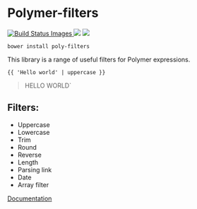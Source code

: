# Polymer-filters 
<a href="#" id="status-image-popup" name="status-images" class="open-popup" data-ember-action="1929">
  <img src="https://travis-ci.org/mbarinov/poly-filters.svg" data-bindattr-1930="1930" title="Build Status Images">
</a>
<a href="https://codeclimate.com/github/mbarinov/poly-filters"><img src="https://codeclimate.com/github/mbarinov/poly-filters/badges/gpa.svg" /></a>
<a href="https://codeclimate.com/github/mbarinov/poly-filters"><img src="https://codeclimate.com/github/mbarinov/poly-filters/badges/coverage.svg" /></a>

`bower install poly-filters`

This library is a range of useful filters for Polymer expressions.

`{{ 'Hello world' | uppercase }}`
> HELLO WORLD`

## Filters:

* Uppercase
* Lowercase
* Trim
* Round
* Reverse
* Length
* Parsing link
* Date
* Array filter

[Documentation](http://mbarinov.github.io/poly-filters/)
